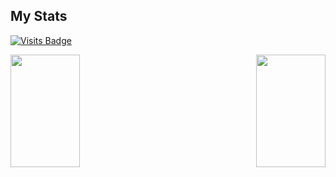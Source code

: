 ## My Stats

[![Visits Badge](https://badges.pufler.dev/visits/mmmelo/git)](https://badges.pufler.dev)

<p align="left">
  <a href="https://github.com/mmmelo/github-readme-stats">
    <img align="left" height="180px" width="47%" src="https://github-readme-stats.vercel.app/api?username=mmmelo&count_private=true&layout=compact&show_icons=true&theme=solarized-dark" />
  </a>
</p>

<p align="right">
  <a href="https://github.com/mmmelo">
    <img align="right" height="180px" width="47%" src="https://github-readme-stats.vercel.app/api/top-langs/?username=mmmelo&layout=compact&theme=solarized-dark&hide=HTML,Jupyter Notebook" />
  </a>
</p>
